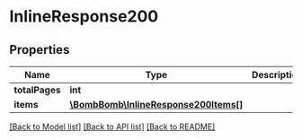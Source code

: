 # InlineResponse200

## Properties
Name | Type | Description | Notes
------------ | ------------- | ------------- | -------------
**totalPages** | **int** |  | [optional] 
**items** | [**\BombBomb\InlineResponse200Items[]**](InlineResponse200Items.md) |  | [optional] 

[[Back to Model list]](../README.md#documentation-for-models) [[Back to API list]](../README.md#documentation-for-api-endpoints) [[Back to README]](../README.md)


